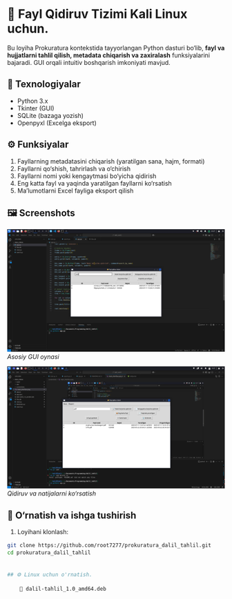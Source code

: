 

# 📂 Fayl Qidiruv Tizimi Kali Linux uchun.

Bu loyiha Prokuratura kontekstida tayyorlangan Python dasturi bo‘lib, **fayl va hujjatlarni tahlil qilish, metadata chiqarish va zaxiralash** funksiyalarini bajaradi. GUI orqali intuitiv boshqarish imkoniyati mavjud.

## 🔧 Texnologiyalar
- Python 3.x
- Tkinter (GUI)
- SQLite (bazaga yozish)
- Openpyxl (Excelga eksport)

## ⚙️ Funksiyalar
1. Fayllarning metadatasini chiqarish (yaratilgan sana, hajm, formati)
2. Fayllarni qo‘shish, tahrirlash va o‘chirish
3. Fayllarni nomi yoki kengaytmasi bo‘yicha qidirish
4. Eng katta fayl va yaqinda yaratilgan fayllarni ko‘rsatish
5. Ma’lumotlarni Excel fayliga eksport qilish

## 🖼 Screenshots

![Main Interface](screenshots/main_interface.png)
*Asosiy GUI oynasi*

![Qidiruv Natijasi](screenshots/search_example.png)
*Qidiruv va natijalarni ko‘rsatish*

## 🚀 O‘rnatish va ishga tushirish

1. Loyihani klonlash:
```bash
git clone https://github.com/root7277/prokuratura_dalil_tahlil.git
cd prokuratura_dalil_tahlil


## ⚙️ Linux uchun o'rnatish.

    📂 dalil-tahlil_1.0_amd64.deb